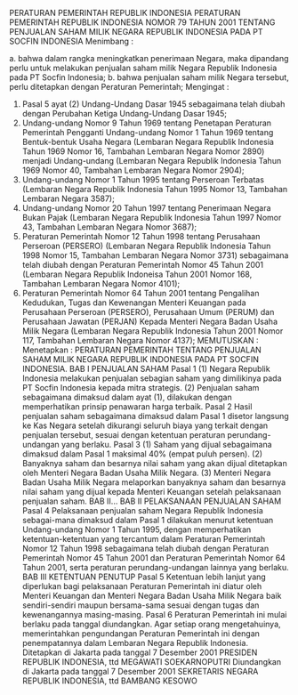  PERATURAN PEMERINTAH REPUBLIK INDONESIA PERATURAN PEMERINTAH REPUBLIK INDONESIA NOMOR 79 TAHUN 2001 TENTANG PENJUALAN SAHAM MILIK NEGARA REPUBLIK INDONESIA PADA PT SOCFIN INDONESIA
Menimbang :

a. bahwa dalam rangka meningkatkan penerimaan Negara, maka dipandang perlu untuk melakukan penjualan saham milik Negara Republik Indonesia pada PT Socfin Indonesia;
b. bahwa penjualan saham milik Negara tersebut, perlu ditetapkan dengan Peraturan Pemerintah;
Mengingat :

1. Pasal 5 ayat (2) Undang-Undang Dasar 1945 sebagaimana telah diubah dengan Perubahan Ketiga Undang-Undang Dasar 1945;
2. Undang-undang Nomor 9 Tahun 1969 tentang Penetapan Peraturan Pemerintah Pengganti Undang-undang Nomor 1 Tahun 1969 tentang Bentuk-bentuk Usaha Negara (Lembaran Negara Republik Indonesia Tahun 1969 Nomor 16, Tambahan Lembaran Negara Nomor 2890) menjadi Undang-undang (Lembaran Negara Republik Indonesia Tahun 1969 Nomor 40, Tambahan Lembaran Negara Nomor 2904);
3. Undang-undang Nomor 1 Tahun 1995 tentang Perseroan Terbatas (Lembaran Negara Republik Indonesia Tahun 1995 Nomor 13, Tambahan Lembaran Negara 3587);
4. Undang-undang Nomor 20 Tahun 1997 tentang Penerimaan Negara Bukan Pajak (Lembaran Negara Republik Indonesia Tahun 1997 Nomor 43, Tambahan Lembaran Negara Nomor 3687);
5. Peraturan Pemerintah Nomor 12 Tahun 1998 tentang Perusahaan Perseroan (PERSERO) (Lembaran Negara Republik Indonesia Tahun 1998 Nomor 15, Tambahan Lembaran Negara Nomor 3731) sebagaimana telah diubah dengan Peraturan Pemerintah Nomor 45 Tahun 2001 (Lembaran Negara Republik Indoneisa Tahun 2001 Nomor 168, Tambahan Lembaran Negara Nomor 4101);
6. Peraturan Pemerintah Nomor 64 Tahun 2001 tentang Pengalihan Kedudukan, Tugas dan Kewenangan Menteri Keuangan pada Perusahaan Perseroan (PERSERO), Perusahaan Umum (PERUM) dan Perusahaan Jawatan (PERJAN) Kepada Menteri Negara Badan Usaha Milik Negara (Lembaran Negara Republik Indonesia Tahun 2001 Nomor 117, Tambahan Lembaran Negara Nomor 4137);
MEMUTUSKAN :
 Menetapkan : PERATURAN PEMERINTAH TENTANG PENJUALAN SAHAM MILIK NEGARA REPUBLIK INDONESIA PADA PT SOCFIN INDONESIA.
BAB I PENJUALAN SAHAM
Pasal 1
(1) Negara Republik Indonesia melakukan penjualan sebagian saham yang dimilikinya pada PT Socfin Indonesia kepada mitra strategis.
(2) Penjualan saham sebagaimana dimaksud dalam ayat (1), dilakukan dengan memperhatikan prinsip penawaran harga terbaik.
Pasal 2
Hasil penjualan saham sebagaimana dimaksud dalam Pasal 1 disetor langsung ke Kas Negara setelah dikurangi seluruh biaya yang terkait dengan penjualan tersebut, sesuai dengan ketentuan peraturan perundang-undangan yang berlaku.
Pasal 3
(1) Saham yang dijual sebagaimana dimaksud dalam Pasal 1 maksimal 40% (empat puluh persen).
(2) Banyaknya saham dan besarnya nilai saham yang akan dijual ditetapkan oleh Menteri Negara Badan Usaha Milik Negara.
(3) Menteri Negara Badan Usaha Milik Negara melaporkan banyaknya saham dan besarnya nilai saham yang dijual kepada Menteri Keuangan setelah pelaksanaan penjualan saham. BAB II...
BAB II PELAKSANAAN PENJUALAN SAHAM
Pasal 4
Pelaksanaan penjualan saham Negara Republik Indonesia sebagai-mana dimaksud dalam Pasal 1 dilakukan menurut ketentuan Undang-undang Nomor 1 Tahun 1995, dengan memperhatikan ketentuan-ketentuan yang tercantum dalam Peraturan Pemerintah Nomor 12 Tahun 1998 sebagaimana telah diubah dengan Peraturan Pemerintah Nomor 45 Tahun 2001 dan Peraturan Pemerintah Nomor 64 Tahun 2001, serta peraturan perundang-undangan lainnya yang berlaku.
BAB III KETENTUAN PENUTUP
Pasal 5
Ketentuan lebih lanjut yang diperlukan bagi pelaksanaan Peraturan Pemerintah ini diatur oleh Menteri Keuangan dan Menteri Negara Badan Usaha Milik Negara baik sendiri-sendiri maupun bersama-sama sesuai dengan tugas dan kewenangannya masing-masing.
Pasal 6
Peraturan Pemerintah ini mulai berlaku pada tanggal diundangkan.
Agar setiap orang mengetahuinya, memerintahkan pengundangan Peraturan Pemerintah ini dengan penempatannya dalam Lembaran Negara Republik Indonesia. Ditetapkan di Jakarta pada tanggal 7 Desember 2001 PRESIDEN REPUBLIK INDONESIA, ttd MEGAWATI SOEKARNOPUTRI Diundangkan di Jakarta pada tanggal 7 Desember 2001 SEKRETARIS NEGARA REPUBLIK INDONESIA, ttd BAMBANG KESOWO